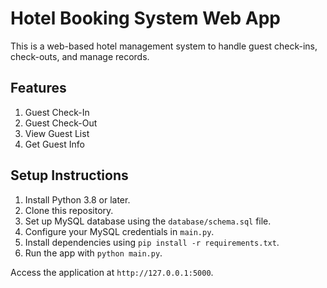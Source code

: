 # Hotel Booking System Web App

This is a web-based hotel management system to handle guest check-ins, check-outs, and manage records.

## Features

1. Guest Check-In
2. Guest Check-Out
3. View Guest List
4. Get Guest Info

## Setup Instructions

1. Install Python 3.8 or later.
2. Clone this repository.
3. Set up MySQL database using the `database/schema.sql` file.
4. Configure your MySQL credentials in `main.py`.
5. Install dependencies using `pip install -r requirements.txt`.
6. Run the app with `python main.py`.

Access the application at `http://127.0.0.1:5000`.
